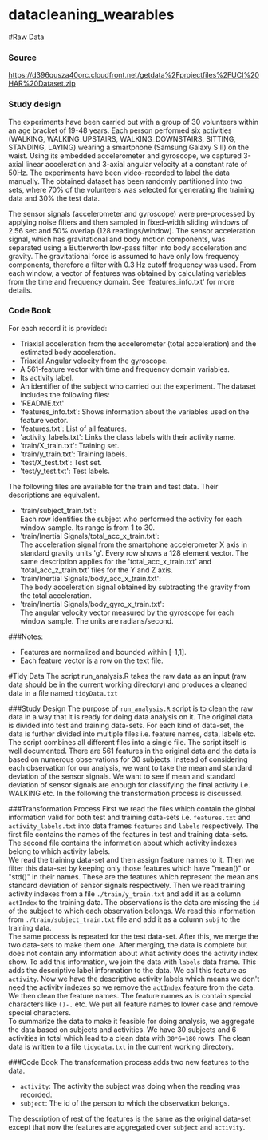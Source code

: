 datacleaning_wearables
======================
#Raw Data
### Source
https://d396qusza40orc.cloudfront.net/getdata%2Fprojectfiles%2FUCI%20HAR%20Dataset.zip
### Study design
The experiments have been carried out with a group of 30 volunteers within an age bracket of 19-48 years. Each person performed six activities (WALKING, WALKING_UPSTAIRS, WALKING_DOWNSTAIRS, SITTING, STANDING, LAYING) wearing a smartphone (Samsung Galaxy S II) on the waist. Using its embedded accelerometer and gyroscope, we captured 3-axial linear acceleration and 3-axial angular velocity at a constant rate of 50Hz. The experiments have been video-recorded to label the data manually. The obtained dataset has been randomly partitioned into two sets, where 70% of the volunteers was selected for generating the training data and 30% the test data. 

The sensor signals (accelerometer and gyroscope) were pre-processed by applying noise filters and then sampled in fixed-width sliding windows of 2.56 sec and 50% overlap (128 readings/window). The sensor acceleration signal, which has gravitational and body motion components, was separated using a Butterworth low-pass filter into body acceleration and gravity. The gravitational force is assumed to have only low frequency components, therefore a filter with 0.3 Hz cutoff frequency was used. From each window, a vector of features was obtained by calculating variables from the time and frequency domain. See 'features_info.txt' for more details. 

### Code Book
For each record it is provided:
* Triaxial acceleration from the accelerometer (total acceleration) and the estimated body acceleration.
* Triaxial Angular velocity from the gyroscope. 
* A 561-feature vector with time and frequency domain variables. 
* Its activity label. 
* An identifier of the subject who carried out the experiment.
  The dataset includes the following files:
* 'README.txt'
* 'features_info.txt': Shows information about the variables used on the feature vector.
* 'features.txt': List of all features.
* 'activity_labels.txt': Links the class labels with their activity name.
* 'train/X_train.txt': Training set.
* 'train/y_train.txt': Training labels.
* 'test/X_test.txt': Test set.
* 'test/y_test.txt': Test labels.

The following files are available for the train and test data. Their descriptions are equivalent. 

* 'train/subject_train.txt':  
 Each row identifies the subject who performed the activity for each window sample. Its range is from 1 to 30. 
* 'train/Inertial Signals/total_acc_x_train.txt':  
 The acceleration signal from the smartphone accelerometer X axis in standard gravity units 'g'. Every row shows a 128 element vector. The same description applies for the 'total_acc_x_train.txt' and 'total_acc_z_train.txt' files for the Y and Z axis. 
* 'train/Inertial Signals/body_acc_x_train.txt':  
 The body acceleration signal obtained by subtracting the gravity from the total acceleration. 
* 'train/Inertial Signals/body_gyro_x_train.txt':  
 The angular velocity vector measured by the gyroscope for each window sample. The units are radians/second. 
 
###Notes: 

* Features are normalized and bounded within [-1,1].
* Each feature vector is a row on the text file.


#Tidy Data
The script run_analysis.R takes the raw data as an input (raw data should be in the current working directory) and produces a cleaned data in a file named `tidyData.txt`

###Study Design
 The purpose of `run_analysis.R` script is to clean the raw data in a way that it is ready for doing data analysis on it. The original data is divided into test and training data-sets. For each kind of data-set, the data is further divided into multiple files i.e. feature names, data, labels etc. The script combines all different files into a single file. The script itself is well documented. There are 561 features in the original data and the data is based on numerous observations for 30 subjects. Instead of considering each observation for our analysis, we want to take the mean and standard deviation of the sensor signals. We want to see if mean and standard deviation of sensor signals are enough for classifying the final activity i.e. WALKING etc. In the following the transformation process is discussed.

###Transformation Process
First we read the files which contain the global information valid for both test and training data-sets i.e. `features.txt` and `activity_labels.txt` into data frames `features` and `labels` respectively. The first file contains the names of the features in test and training data-sets. The second file contains the information about which activity indexes belong to which activity labels.  
We read the training data-set and then assign feature names to it. Then we filter this data-set by keeping only those features which have "mean()" or "std()" in their names. These are the features which represent the mean ans standard deviation of sensor signals respectively. Then we read training activity indexes from a file `./train/y_train.txt` and add it as a column `actIndex` to the training data. The observations is the data are missing the `id` of the subject to which each observation belongs. We read this information from `./train/subject_train.txt` file and add it as a column `subj` to the training data.  
The same process is repeated for the test data-set. After this, we merge the two data-sets to make them one. After merging, the data is complete but does not contain any information about what activity does the activity index show. To add this information, we join the data with `labels` data frame. This adds the descriptive label information to the data. We call this feature as `activity`. Now we have the descriptive activity labels which means we don't need the activity indexes so we remove the `actIndex` feature from the data.  
We then clean the feature names. The feature names as is contain special characters like `()-.` etc. We put all feature names to lower case and remove special characters.  
To summarize the data to make it feasible for doing analysis, we aggregate the data based on subjects and activities. We have 30 subjects and 6 activities in total which lead to a clean data with `30*6=180` rows. The clean data is written to a file `tidydata.txt` in the current working directory.

###Code Book
The transformation process adds two new features to the data.
* `activity`: The activity the subject was doing when the reading was recorded.
* `subject`: The id of the person to which the observation belongs.

 The description of rest of the features is the same as the original data-set except that now the features are aggregated over `subject` and `activity`.

